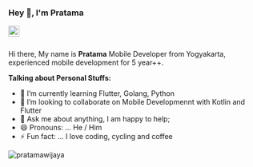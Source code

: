 ### Hey 👋, I'm Pratama

<a href="https://www.linkedin.com/in/pratamawijaya/" target="_blank">
  <img align="left" alt="" width="22px" src="https://cdn.jsdelivr.net/npm/simple-icons@v3/icons/linkedin.svg" />
</a>

<br />
<br />

Hi there, My name is **Pratama** Mobile Developer from Yogyakarta, experienced mobile development for 5 year++.

**Talking about Personal Stuffs:**

- 🌱 I’m currently learning Flutter, Golang, Python
- 👯 I’m looking to collaborate on Mobile Developmennt with Kotlin and Flutter
- 💬 Ask me about anything, I am happy to help;
- 😄 Pronouns: ... He / Him
- ⚡ Fun fact: ... I love coding, cycling and coffee


<p><img align="left" src="https://github-readme-stats.vercel.app/api/top-langs/?username=pratamawijaya&layout=compact&hide=html" alt="pratamawijaya" /></p>
